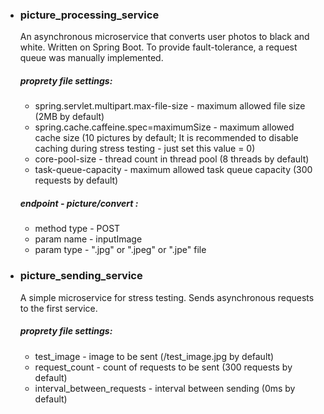 - <h3>picture_processing_service</h3>
  Аn asynchronous microservice that converts user photos to black and white. Written on Spring Boot. To provide fault-tolerance, a request queue was manually implemented. <br>
  <h5> proprety file settings: </h5>

  - spring.servlet.multipart.max-file-size - maximum allowed file size (2MB by default)
  - spring.cache.caffeine.spec=maximumSize - maximum allowed cache size (10 pictures by default; It is recommended to disable caching during stress testing - just set this value = 0)
  - core-pool-size - thread count in thread pool (8 threads by default)
  - task-queue-capacity - maximum allowed task queue capacity (300 requests by default)

  <h5> endpoint - picture/convert : </h5>

  - method type - POST
  - param name - inputImage
  - param type - ".jpg" or ".jpeg" or ".jpe" file
  
- <h3>picture_sending_service</h3>
  А simple microservice for stress testing. Sends asynchronous requests to the first service.

    <h5> proprety file settings: </h5>

    - test_image - image to be sent (/test_image.jpg by default)
    - request_count - count of requests to be sent (300 requests by default)
    - interval_between_requests - interval between sending (0ms by default)

